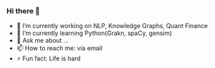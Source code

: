 ### Hi there 👋

- 🔭 I’m currently working on NLP, Knowledge Graphs, Quant Finance
- 🌱 I’m currently learning Python(Grakn, spaCy, gensim)
- 💬 Ask me about ...
- 📫 How to reach me: via email
- ⚡ Fun fact: Life is hard

<!--
**kvtoraman/kvtoraman** is a ✨ _special_ ✨ repository because its `README.md` (this file) appears on your GitHub profile.

Here are some ideas to get you started:

- 🔭 I’m currently working on ...
- 🌱 I’m currently learning ...
- 👯 I’m looking to collaborate on ...
- 🤔 I’m looking for help with ...
- 💬 Ask me about ...
- 📫 How to reach me: ...
- 😄 Pronouns: ...
- ⚡ Fun fact: ...
-->
